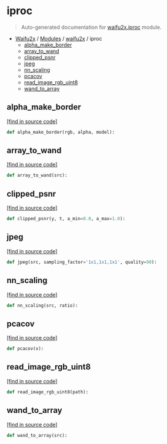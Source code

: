 # iproc

> Auto-generated documentation for [waifu2x.iproc](../../waifu2x/iproc.py) module.

- [Waifu2x](../README.md#waifu2x-index) / [Modules](../README.md#waifu2x-modules) / [waifu2x](index.md#waifu2x) / iproc
    - [alpha_make_border](#alpha_make_border)
    - [array_to_wand](#array_to_wand)
    - [clipped_psnr](#clipped_psnr)
    - [jpeg](#jpeg)
    - [nn_scaling](#nn_scaling)
    - [pcacov](#pcacov)
    - [read_image_rgb_uint8](#read_image_rgb_uint8)
    - [wand_to_array](#wand_to_array)

## alpha_make_border

[[find in source code]](../../waifu2x/iproc.py#L14)

```python
def alpha_make_border(rgb, alpha, model):
```

## array_to_wand

[[find in source code]](../../waifu2x/iproc.py#L61)

```python
def array_to_wand(src):
```

## clipped_psnr

[[find in source code]](../../waifu2x/iproc.py#L108)

```python
def clipped_psnr(y, t, a_min=0.0, a_max=1.0):
```

## jpeg

[[find in source code]](../../waifu2x/iproc.py#L95)

```python
def jpeg(src, sampling_factor='1x1,1x1,1x1', quality=90):
```

## nn_scaling

[[find in source code]](../../waifu2x/iproc.py#L78)

```python
def nn_scaling(src, ratio):
```

## pcacov

[[find in source code]](../../waifu2x/iproc.py#L102)

```python
def pcacov(x):
```

## read_image_rgb_uint8

[[find in source code]](../../waifu2x/iproc.py#L44)

```python
def read_image_rgb_uint8(path):
```

## wand_to_array

[[find in source code]](../../waifu2x/iproc.py#L70)

```python
def wand_to_array(src):
```
